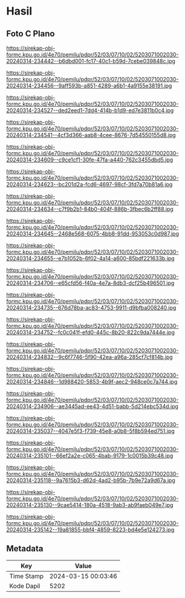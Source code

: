 # Hasil

## Foto C Plano

https://sirekap-obj-formc.kpu.go.id/4e70/pemilu/pdpr/52/03/07/10/02/5203071002030-20240314-234442--b6dbd001-fc17-40c1-b59d-7cebe039848c.jpg

https://sirekap-obj-formc.kpu.go.id/4e70/pemilu/pdpr/52/03/07/10/02/5203071002030-20240314-234456--9aff593b-a851-4289-a6b1-4a9155e38191.jpg

https://sirekap-obj-formc.kpu.go.id/4e70/pemilu/pdpr/52/03/07/10/02/5203071002030-20240314-234527--ded2eed1-7dd4-414b-b1d9-ed7e3811b0c4.jpg

https://sirekap-obj-formc.kpu.go.id/4e70/pemilu/pdpr/52/03/07/10/02/5203071002030-20240314-234541--4cf3d366-aab8-4cee-8676-7d54550155d8.jpg

https://sirekap-obj-formc.kpu.go.id/4e70/pemilu/pdpr/52/03/07/10/02/5203071002030-20240314-234609--c9ce1cf1-30fe-47fa-a440-762c3455dbd5.jpg

https://sirekap-obj-formc.kpu.go.id/4e70/pemilu/pdpr/52/03/07/10/02/5203071002030-20240314-234623--bc201d2a-fcd6-4697-98cf-3fd7a70b81a6.jpg

https://sirekap-obj-formc.kpu.go.id/4e70/pemilu/pdpr/52/03/07/10/02/5203071002030-20240314-234634--c7f9b2b1-84b0-404f-886b-3fbec6b2ff88.jpg

https://sirekap-obj-formc.kpu.go.id/4e70/pemilu/pdpr/52/03/07/10/02/5203071002030-20240314-234645--2468e568-6075-4bb8-91dd-953053c0d987.jpg

https://sirekap-obj-formc.kpu.go.id/4e70/pemilu/pdpr/52/03/07/10/02/5203071002030-20240314-234655--e7b1052b-6f02-4a14-a600-85bdf221633b.jpg

https://sirekap-obj-formc.kpu.go.id/4e70/pemilu/pdpr/52/03/07/10/02/5203071002030-20240314-234706--e65cfd56-f40a-4e7a-8db3-dcf25b496501.jpg

https://sirekap-obj-formc.kpu.go.id/4e70/pemilu/pdpr/52/03/07/10/02/5203071002030-20240314-234735--676d78ba-ac83-4753-9911-d9bfba008240.jpg

https://sirekap-obj-formc.kpu.go.id/4e70/pemilu/pdpr/52/03/07/10/02/5203071002030-20240314-234752--fc0c041f-efd0-445c-8b20-822c9da7444e.jpg

https://sirekap-obj-formc.kpu.go.id/4e70/pemilu/pdpr/52/03/07/10/02/5203071002030-20240314-234832--9c6f7746-5f90-42ea-a96a-285cf7cf814b.jpg

https://sirekap-obj-formc.kpu.go.id/4e70/pemilu/pdpr/52/03/07/10/02/5203071002030-20240314-234846--1d988420-5853-4b9f-aec2-948ce0c7a744.jpg

https://sirekap-obj-formc.kpu.go.id/4e70/pemilu/pdpr/52/03/07/10/02/5203071002030-20240314-234906--ae3445ad-ee43-4d51-babb-5d214ebc534d.jpg

https://sirekap-obj-formc.kpu.go.id/4e70/pemilu/pdpr/52/03/07/10/02/5203071002030-20240314-235037--4047e5f3-f739-45e8-a0b8-5f8b594ed751.jpg

https://sirekap-obj-formc.kpu.go.id/4e70/pemilu/pdpr/52/03/07/10/02/5203071002030-20240314-235101--66ef2a2e-c065-4bab-9179-1c0015b39c48.jpg

https://sirekap-obj-formc.kpu.go.id/4e70/pemilu/pdpr/52/03/07/10/02/5203071002030-20240314-235118--9a7615b3-d62d-4ad2-b95b-7b9e72a9d67a.jpg

https://sirekap-obj-formc.kpu.go.id/4e70/pemilu/pdpr/52/03/07/10/02/5203071002030-20240314-235130--9cae5414-180a-4518-9ab3-ab9faeb049e7.jpg

https://sirekap-obj-formc.kpu.go.id/4e70/pemilu/pdpr/52/03/07/10/02/5203071002030-20240314-235142--19a81855-bbf4-4859-8223-bd4e5e124273.jpg


## Metadata

| Key        | Value               |
| ---------- | ------------------- |
| Time Stamp | 2024-03-15 00:03:46 |
| Kode Dapil | 5202                |



